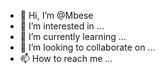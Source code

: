 - 👋 Hi, I’m @Mbese
- 👀 I’m interested in ...
- 🌱 I’m currently learning ...
- 💞️ I’m looking to collaborate on ...
- 📫 How to reach me ...

<!---
Mbese/Mbese is a ✨ special ✨ repository because its `README.md` (this file) appears on your GitHub profile.
You can click the Preview link to take a look at your changes.
--->
